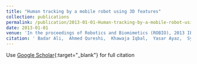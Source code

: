 ```yaml
---
title: "Human tracking by a mobile robot using 3D features"
collection: publications
permalink: /publication/2013-01-01-Human-tracking-by-a-mobile-robot-using-3D-features
date: 2013-01-01
venue: 'In the proceedings of Robotics and Biomimetics (ROBIO), 2013 IEEE International Conference on'
citation: ' Badar Ali,  Ahmed Qureshi,  Khawaja Iqbal,  Yasar Ayaz,  Syed Gilani,  Mohsin Jamil,  Naveed Muhammad,  Faizan Ahmed,  Mannan Muhammad,  Whoi-Yul Kim, &quot;Human tracking by a mobile robot using 3D features.&quot; In the proceedings of Robotics and Biomimetics (ROBIO), 2013 IEEE International Conference on, 2013.'
---
```

Use [Google Scholar](https://scholar.google.com/scholar?q=Human+tracking+by+a+mobile+robot+using+3D+features){:target="_blank"} for full citation